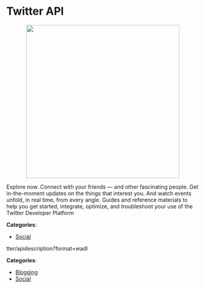 # Twitter API
<p align="center">
    <img width="400" src="https://raw.githubusercontent.com/apis-list/apis-list/apis/twitter-api/logo_256x256.png" />
</p>

Explore now. Connect with your friends — and other fascinating people.  Get in-the-moment updates on the things that interest you. And watch events unfold, in real time, from every angle. Guides and reference materials to help you get started, integrate, optimize, and troubleshoot your use of the Twitter Developer Platform



**Categories**:
- [Social](https://github.com/apis-list/apis-list#social)



tter/apidescription?format=wadl


**Categories**:
- [Blogging](https://github.com/apis-list/apis-list#blogging)
- [Social](https://github.com/apis-list/apis-list#social)



